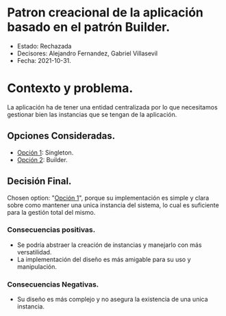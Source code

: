 # Patron creacional de la aplicación basado en el patrón Builder.

* Estado: Rechazada
* Decisores: Alejandro Fernandez, Gabriel Villasevil
* Fecha: 2021-10-31.

# Contexto y problema.

La aplicación ha de tener una entidad centralizada por lo que necesitamos gestionar bien las instancias que se tengan de la aplicación.

## Opciones Consideradas.

* [Opción 1](https://github.com/santo2927/DAS-2021-22-/edit/master/Decisión%20de%20diseño%202.1.md): Singleton.
* [Opción 2](https://github.com/santo2927/DAS-2021-22-/edit/master/Decisión%20de%20diseño%202.2.md): Builder.

## Decisión Final.

Chosen option: "[Opción 1](https://github.com/santo2927/DAS-2021-22-/edit/master/Decisión%20de%20diseño%202.1.md)", porque su implementación es simple y clara sobre como mantener una unica instancia del sistema, lo cual es suficiente para la gestión total del mismo.

### Consecuencias positivas.

* Se podría abstraer la creación de instancias y manejarlo con más versatilidad.
* La implementación del diseño es más amigable para su uso y manipulación.

### Consecuencias Negativas.

* Su diseño es más complejo y no asegura la existencia de una unica instancia.
